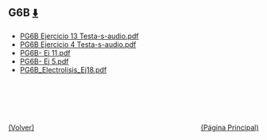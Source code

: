 
<html>
<body>
<h2>G6B <a href="https://downgit.github.io/#/home?url=https://github.com/Apuntes-FIUBA/Apuntes-Electronica/tree/main/83 - Química/8301 - Quimica/Guias de Problemas/Problemas Resueltos/G6B" style="font-size:20px">  ⬇️ </a></h2>
<ul>
    <li><a href="PG6B Ejercicio 13 Testa-s-audio.pdf">PG6B Ejercicio 13 Testa-s-audio.pdf</a></li>
    <li><a href="PG6B Ejercicio 4 Testa-s-audio.pdf">PG6B Ejercicio 4 Testa-s-audio.pdf</a></li>
    <li><a href="PG6B- Ej 11.pdf">PG6B- Ej 11.pdf</a></li>
    <li><a href="PG6B- Ej 5.pdf">PG6B- Ej 5.pdf</a></li>
    <li><a href="PG6B_Electrolisis_Ej18.pdf">PG6B_Electrolisis_Ej18.pdf</a></li>
</ul>
</body>
</html>




<br><br><br><br><br><a href="../" style="float: left">(Volver)</a> <a href="https://apuntes-fiuba.github.io/Apuntes-Electronica" style="float: right">(Página Principal)</a>
